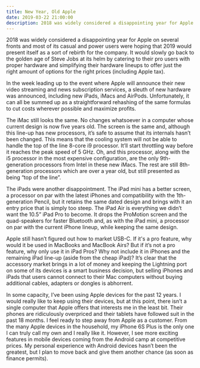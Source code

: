 ```yaml
---
title: New Year, Old Apple
date: 2019-03-22 21:00:00
description: 2018 was widely considered a disappointing year for Apple on several fronts and most of its casual and power users were hoping that 2019 would present itself as a sort of rebirth for the company.
---
```


2018 was widely considered a disappointing year for Apple on several fronts and most of its casual and power users were hoping that 2019 would present itself as a sort of rebirth for the company. It would slowly go back to the golden age of Steve Jobs at its helm by catering to their pro users with proper hardware and simplifying their hardware lineups to offer just the right amount of options for the right prices (including Apple tax).

In the week leading up to the event where Apple will announce their new video streaming and news subscription services, a sleuth of new hardware was announced, including new iPads, iMacs and AirPods. Unfortunately, it can all be summed up as a straightforward rehashing of the same formulas to cut costs wherever possible and maximize profits.

The iMac still looks the same. No changes whatsoever in a computer whose current design is now five years old. The screen is the same and, although this line-up has new processors, it’s safe to assume that its internals hasn’t been changed. This means that the cooling system will not be able to handle the top of the line 8-core i9 processor. It’ll start throttling way before it reaches the peak speed of 5 GHz. Oh, and this processor, along with the i5 processor in the most expensive configuration, are the only 9th-generation processors from Intel in these new iMacs. The rest are still 8th-generation processors which are over a year old, but still presented as being “top of the line”.

The iPads were another disappointment. The iPad mini has a better screen, a processor on par with the latest iPhones and compatibility with the 1th-generation Pencil, but it retains the same dated design and brings with it an entry price that is simply too steep. The iPad Air is everything we didn’t want the 10.5” iPad Pro to become. It drops the ProMotion screen and the quad-speakers for faster Bluetooth and, as with the iPad mini, a processor on par with the current iPhone lineup, while keeping the same design.

Apple still hasn’t figured out how to market USB-C. If it's a pro feature, why would it be used in MacBooks and MacBook Airs? But if it’s not a pro feature, why only use it in iPad Pros? Why not include it in iPhones and the remaining iPad line-up (aside from the cheap iPad)? It’s clear that the accessory market brings in a lot of money and keeping the Lightning port on some of its devices is a smart business decision, but selling iPhones and iPads that users cannot connect to their Mac computers without buying additional cables, adapters or dongles is abhorrent.

In some capacity, I’ve been using Apple devices for the past 12 years. I would really like to keep using their devices, but at this point, there isn’t a single computer that Apple offers that interests me in the least bit. Their phones are ridiculously overpriced and their tablets have followed suit in the past 18 months. I feel ready to step away from Apple as a customer. From the many Apple devices in the household, my iPhone 6S Plus is the only one I can truly call my own and I really like it. However, I see more exciting features in mobile devices coming from the Android camp at competitive prices. My personal experience with Android devices hasn’t been the greatest, but I plan to move back and give them another chance (as soon as finance permits).
